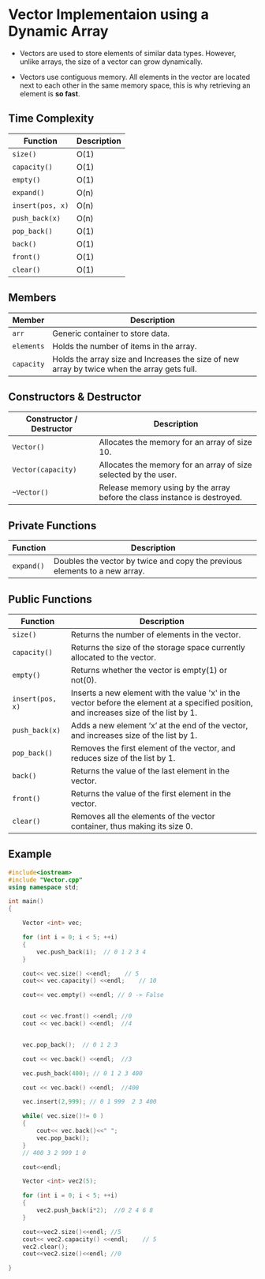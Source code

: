 # Vector Implementaion using a Dynamic Array

 - Vectors are used to store elements of similar data types. However, unlike arrays, the size of a vector can grow dynamically.

 - Vectors use contiguous memory. All elements in the vector are located next to each other in the same memory space, this is why retrieving an element is **so fast**.


## Time Complexity

|     Function    | Description |
|-----------------|-------------|
| `size()`        |    O(1)     |
| `capacity()`    |    O(1)     |
| `empty()`       |    O(1)     |
| `expand()`      |    O(n)     |
| `insert(pos, x)`|    O(n)     |
| `push_back(x)`  |    O(n)     |
| `pop_back()`    |    O(1)     |
| `back()`        |    O(1)     |
| `front()`       |    O(1)     |
| `clear()`       |    O(1)     |

## Members

| Member   | Description |
|----------|-------------|
|`arr`     | Generic container to store data.|
|`elements`| Holds the number of items in the array.|
|`capacity`| Holds the array size and Increases the size of new array by twice when the array gets full.|


## Constructors & Destructor

| Constructor / Destructor | Description |
|--------------------------|-------------|
| `Vector()`               | Allocates the memory for an array of size 10.|
| `Vector(capacity)`       | Allocates the memory for an array of size selected by the user.|
| `~Vector()`              | Release memory using by the array before the class instance is destroyed.|
 

## Private Functions

| Function | Description |
|----------|-------------|
|`expand()`| Doubles the vector by twice and copy the previous elements to a new array.|


## Public Functions

|    Function     | Description |
|-----------------|-------------|
| `size()`        | Returns the number of elements in the vector. |
| `capacity()`    | Returns the size of the storage space currently allocated to the vector.|
| `empty()`       | Returns whether the vector is empty(1) or not(0). |
| `insert(pos, x)`| Inserts a new element with the value 'x' in the vector before the element at a specified position, and increases size of the list by 1.|
| `push_back(x)`  | Adds a new element ‘x’ at the end of the vector, and increases size of the list by 1.|
| `pop_back()`    | Removes the first element of the vector, and reduces size of the list by 1.|
| `back()`        | Returns the value of the last element in the vector.|
| `front()`       | Returns the value of the first element in the vector.|
| `clear()`       | Removes all the elements of the vector container, thus making its size 0.|


## Example 

```cpp
#include<iostream>
#include "Vector.cpp"
using namespace std;

int main()
{

    Vector <int> vec;

    for (int i = 0; i < 5; ++i)
    {
        vec.push_back(i);  // 0 1 2 3 4
    }

    cout<< vec.size() <<endl;    // 5
    cout<< vec.capacity() <<endl;    // 10

    cout<< vec.empty() <<endl; // 0 -> False


    cout << vec.front() <<endl; //0
    cout << vec.back() <<endl;  //4


    vec.pop_back();  // 0 1 2 3

    cout << vec.back() <<endl;  //3

    vec.push_back(400); // 0 1 2 3 400

    cout << vec.back() <<endl;  //400

    vec.insert(2,999); // 0 1 999  2 3 400

    while( vec.size()!= 0 )
    {
        cout<< vec.back()<<" ";
        vec.pop_back();
    }
    // 400 3 2 999 1 0

    cout<<endl;

    Vector <int> vec2(5);

    for (int i = 0; i < 5; ++i)
    {
        vec2.push_back(i*2);  //0 2 4 6 8
    }

    cout<<vec2.size()<<endl; //5
    cout<< vec2.capacity() <<endl;    // 5
    vec2.clear();
    cout<<vec2.size()<<endl; //0

}
```
